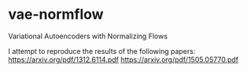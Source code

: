 # vae-normflow
Variational Autoencoders with Normalizing Flows

I attempt to reproduce the results of the following papers: 
https://arxiv.org/pdf/1312.6114.pdf
https://arxiv.org/pdf/1505.05770.pdf
